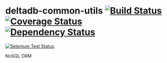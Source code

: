 deltadb-common-utils [![Build Status](https://travis-ci.org/delta-db/deltadb-orm-nosql.svg)](https://travis-ci.org/delta-db/deltadb-orm-nosql) [![Coverage Status](https://coveralls.io/repos/delta-db/deltadb-orm-nosql/badge.svg?branch=master&service=github)](https://coveralls.io/github/delta-db/deltadb-orm-nosql?branch=master) [![Dependency Status](https://david-dm.org/delta-db/deltadb-orm-nosql.svg)](https://david-dm.org/delta-db/deltadb-orm-nosql)
===
[![Selenium Test Status](https://saucelabs.com/browser-matrix/deltadb-orm-nosql.svg)](https://saucelabs.com/u/deltadb-orm-nosql)

NoSQL ORM

